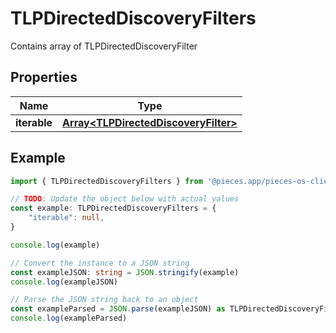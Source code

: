 
# TLPDirectedDiscoveryFilters

Contains array of TLPDirectedDiscoveryFilter

## Properties

Name | Type
------------ | -------------
**iterable** | [**Array&lt;TLPDirectedDiscoveryFilter&gt;**](TLPDirectedDiscoveryFilter)

## Example

```typescript
import { TLPDirectedDiscoveryFilters } from '@pieces.app/pieces-os-client'

// TODO: Update the object below with actual values
const example: TLPDirectedDiscoveryFilters = {
    "iterable": null,
}

console.log(example)

// Convert the instance to a JSON string
const exampleJSON: string = JSON.stringify(example)
console.log(exampleJSON)

// Parse the JSON string back to an object
const exampleParsed = JSON.parse(exampleJSON) as TLPDirectedDiscoveryFilters
console.log(exampleParsed)
```


